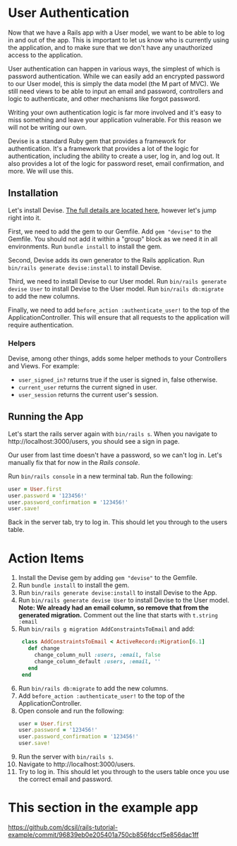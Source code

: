 # User Authentication

Now that we have a Rails app with a User model, we want to be able to log in and out of the app. This is important to let us know who is currently using the application, and to make sure that we don't have any unauthorized access to the application.

User authentication can happen in various ways, the simplest of which is password authentication. While we can easily add an encrypted password to our User model, this is simply the data model (the M part of MVC). We still need views to be able to input an email and password, controllers and logic to authenticate, and other mechanisms like forgot password.

Writing your own authentication logic is far more involved and it's easy to miss something and leave your application vulnerable. For this reason we will not be writing our own.

Devise is a standard Ruby gem that provides a framework for authentication. It's a framework that provides a lot of the logic for authentication, including the ability to create a user, log in, and log out. It also provides a lot of the logic for password reset, email confirmation, and more. We will use this.

## Installation

Let's install Devise. [The full details are located here](https://github.com/heartcombo/devise), however let's jump right into it.

First, we need to add the gem to our Gemfile. Add `gem "devise"` to the Gemfile. You should not add it within a "group" block as we need it in all environments. Run `bundle install` to install the gem.

Second, Devise adds its own generator to the Rails application. Run `bin/rails generate devise:install` to install Devise.

Third, we need to install Devise to our User model. Run `bin/rails generate devise User` to install Devise to the User model. Run `bin/rails db:migrate` to add the new columns.

Finally, we need to add `before_action :authenticate_user!` to the top of the ApplicationController. This will ensure that all requests to the application will require authentication.

### Helpers

Devise, among other things, adds some helper methods to your Controllers and Views. For example:
- `user_signed_in?` returns true if the user is signed in, false otherwise.
- `current_user` returns the current signed in user.
- `user_session` returns the current user's session.

## Running the App

Let's start the rails server again with `bin/rails s`. When you navigate to http://localhost:3000/users, you should see a sign in page.

Our user from last time doesn't have a password, so we can't log in. Let's manually fix that for now in the _Rails console_.

Run `bin/rails console` in a new terminal tab. Run the following:

```ruby
user = User.first
user.password = '123456!'
user.password_confirmation = '123456!'
user.save!
```

Back in the server tab, try to log in. This should let you through to the users table.

# Action Items

1. Install the Devise gem by adding `gem "devise"` to the Gemfile.
2. Run `bundle install` to install the gem.
3. Run `bin/rails generate devise:install` to install Devise to the App.
4. Run `bin/rails generate devise User` to install Devise to the User model. **Note: We already had an email column, so remove that from the generated migration.** Comment out the line that starts with `t.string :email`
5. Run `bin/rails g migration AddConstraintsToEmail` and add:
   ```ruby
    class AddConstraintsToEmail < ActiveRecord::Migration[6.1]
      def change
        change_column_null :users, :email, false
        change_column_default :users, :email, ''
      end
    end
   ```
5. Run `bin/rails db:migrate` to add the new columns.
6. Add `before_action :authenticate_user!` to the top of the ApplicationController.
7. Open console and run the following:
    ```ruby
    user = User.first
    user.password = '123456!'
    user.password_confirmation = '123456!'
    user.save!
    ```
8. Run the server with `bin/rails s`.
9. Navigate to http://localhost:3000/users.
10. Try to log in. This should let you through to the users table once you use the correct email and password.

# This section in the example app

https://github.com/dcsil/rails-tutorial-example/commit/96839eb0e205401a750cb856fdccf5e856dac1ff